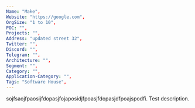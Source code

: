 ```yaml
--- 
Name: "Make", 
Website: "https://google.com", 
OrgSize: "1 to 10", 
POC: "", 
Projects: "", 
Address: "updated street 32", 
Twitter: "", 
Discord: "",
Telegram: "", 
Architecture: "",  
Segment: "", 
Category: "", 
Application-Category: "", 
Tags: "Software House",
--- 
```

<!--lang:en--> 
sojfsaojfpaosijfdopasjfojaposidjfpoasjfdopasjdfpoajspodfi. Test description.
<!--lang:es--] 

<!--lang:de--] 

<!--lang:fr--] 

<!--lang:pl--] 

<!--lang:uk--] 

[!--lang:*--> 